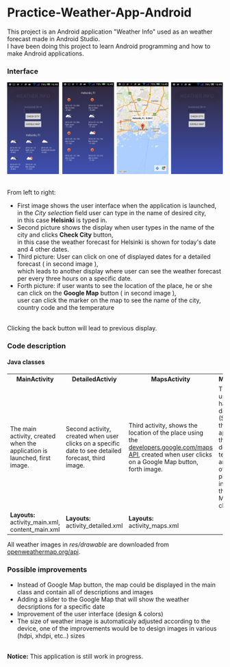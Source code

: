 # Practice-Weather-App-Android

This project is an Android application "Weather Info" used as an weather forecast made in Android Studio.<br>
I have been doing this project to learn Android programming and how to make Android applications.

<h3><b>Interface</b></h3>

![promisechains](https://github.com/domkris/files/blob/master/and5.png?raw=true)

<br>
From left to right:<br>
<ul>
  <li>First image shows the user interface when the application is launched, <br>
      in the <i>City selection</i> field user can type in the name of desired city,<br>
      in this case <b>Helsinki</b> is typed in.</li>
  <li>Second picture shows the display when user types in the name of the city and clicks <b>Check City</b> button,<br>
    in this case the weather forecast for Helsinki is shown for today's date and 4 other dates.</li>
  <li>Third picture: User can click on one of displayed dates for a detailed forecast ( in second image ),<br>
   which leads to another display where user can see the weather forecast per every three hours on a specific date.</li>
  <li>Forth picture: if user wants to see the location of the place, he or she can click on the <b>Google Map</b> button ( in second image ),<br>
  user can click the marker on the map to see the name of the city, country code and the temperature</li>
</ul>
<br>
Clicking the back button will lead to previous display.

<h3>Code description</h3>

<h4>Java classes</h4>
<table>
  <tr>
    <th>MainActivity</th>
    <th>DetailedActiviy</th>
    <th>MapsActivity</th>
    <th>MyDBHandler</th>
    <th>MyGrid</th>
    <th>XMLParserJava</th>
  </tr>
  <tr>
    <td>The main activity, created when the application is launched, first image.</td>
    <td>Second activity, created when user clicks on a specific date to see detailed forecast, third image.</td>
    <td>Third activity, shows the location of the place using the <a href=https://developers.google.com/maps/>developers.google.com/maps API</a>, created when user clicks on a Google Map button, forth image.</td>
    <td>This class is used to handle the database (SQLite) of the application that contains descriptions, temperatures and the dates of a selected place, instantiated in the MainActivity class </td>
    <td>This class contains the data for the GridView, it gets the data from the MyDBHandler database, instantiated in the MainActivity class.</td>
    <td>This class is used to read the XML file from the <a href=http://openweathermap.org/api>openweathermap.org/api</a>, in a separate thread, and to save the desired informations from the page into the MyDBHandler database instantiated in the MainActivity class.
    </td>
  </tr>
  <tr>
    <td><b>Layouts:</b><br> activity_main.xml, content_main.xml</td>
    <td><b>Layouts:</b><br> activity_detailed.xml</td>		
    <td><b>Layouts:</b><br> activity_maps.xml</td>
    <td></td>
    <td><b>Layouts:</b><br> grid_single.xml</td>
    <td></td>
  </tr>
</table>
All weather images  in <i>res/drawable</i> are downloaded from <a href=http://openweathermap.org/api>openweathermap.org/api</a>.
<br/>
<h3>Possible improvements</h3>
<ul>
  <li>Instead of Google Map button, the map could be displayed in the main class and contain all of descriptions and images</li>
  <li>Adding a slider to the Google Map that will show the weather decsriptions for a specific date</li>
  <li>Improvement of the user interface (design & colors)</li>
  <li> The size of weather image is automaticaly adjusted according to the device, one of the improvements would be to design images in various (hdpi, xhdpi, etc..) sizes</li>
</ul>
<br/>
<strong>Notice:</strong> This application is still work in progress.

